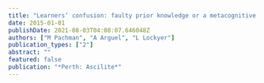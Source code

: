 ```yaml
---
title: "Learners’ confusion: faulty prior knowledge or a metacognitive monitoring error?"
date: 2015-01-01
publishDate: 2021-08-03T04:08:07.646048Z
authors: ["M Pachman", "A Arguel", "L Lockyer"]
publication_types: ["2"]
abstract: ""
featured: false
publication: "*Perth: Ascilite*"
---
```


